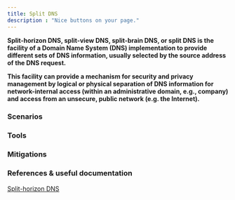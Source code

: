 ```yaml
---
title: Split DNS
description : "Nice buttons on your page."
---
```


**Split-horizon DNS, split-view DNS, split-brain DNS, or split DNS is the facility of a Domain Name System (DNS) implementation to provide different sets of DNS information, usually selected by the source address of the DNS request.**

**This facility can provide a mechanism for security and privacy management by logical or physical separation of DNS information for network-internal access (within an administrative domain, e.g., company) and access from an unsecure, public network (e.g. the Internet).**

### Scenarios


### Tools


### Mitigations


### References & useful documentation

[Split-horizon DNS](https://en.wikipedia.org/wiki/Split-horizon_DNS)